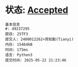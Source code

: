 # 状态: [Accepted](http://xzmdsa.openjudge.cn/2025examreview/solution/49237295/)
```
基本信息
#: 49237295
题目: 25TF3
提交人: 2400012262+周知勤(Tianyi)
内存: 15464kB
时间: 175ms
语言: Python3
提交时间: 2025-05-22 21:23:46
```
